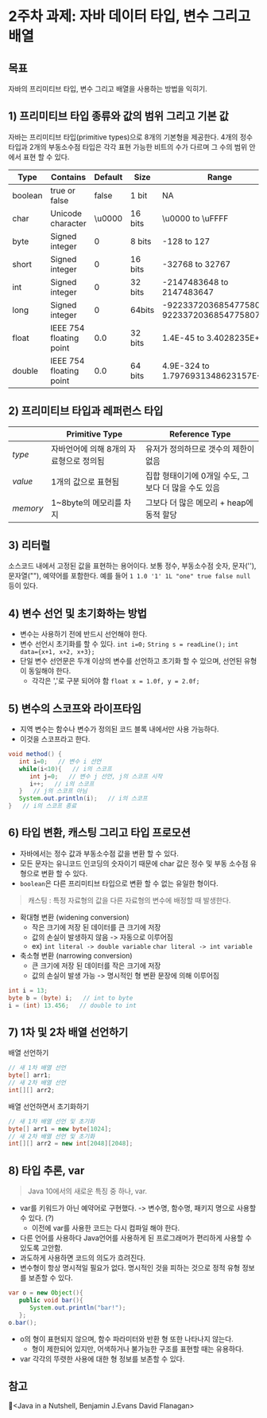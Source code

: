 # 2주차 과제: 자바 데이터 타입, 변수 그리고 배열 #

## 목표 ##
자바의 프리미티브 타입, 변수 그리고 배열을 사용하는 방법을 익히기.



## 1) 프리미티브 타입 종류와 값의 범위 그리고 기본 값 ##
자바는 프리미티브 타입(primitive types)으로 8개의 기본형을 제공한다.
4개의 정수 타입과 2개의 부동소수점 타입은 각각 표현 가능한 비트의 수가 다르며 그 수의 범위 안에서 표현 할 수 있다.

|Type|Contains|Default|Size|Range|
|---|--------|---|---|----------|
|boolean|true or false|false|1 bit|NA|
|char|Unicode character|\u0000|16 bits|\u0000 to \uFFFF|
|byte|Signed integer|0|8 bits|-128 to 127|
|short|Signed integer|0|16 bits|-32768 to 32767|
|int|Signed integer|0|32 bits|-2147483648 to 2147483647|
|long|Signed integer|0|64bits|-9223372036854775808 to 9223372036854775807|
|float|IEEE 754 floating point|0.0|32 bits|1.4E-45 to 3.4028235E+38|
|double|IEEE 754 floating point|0.0|64 bits|4.9E-324 to 1.7976931348623157E+308|


## 2) 프리미티브 타입과 레퍼런스 타입 ##
||Primitive Type|Reference Type| 
|-----|---------------|---------------|
|*type*|자바언어에 의해 8개의 자료형으로 정의됨|유저가 정의하므로 갯수의 제한이 없음|
|*value*|1개의 값으로 표현됨|집합 형태이기에 0개일 수도, 그보다 더 많을 수도 있음|
|*memory*|1~8byte의 메모리를 차지|그보다 더 많은 메모리 + heap에 동적 할당|


## 3) 리터럴 ##
소스코드 내에서 고정된 값을 표현하는 용어이다.
보통 정수, 부동소수점 숫자, 문자(''), 문자열(""), 예약어를 포함한다.
예를 들어 `1 1.0 '1' 1L "one" true false null` 등이 있다. 


## 4) 변수 선언 및 초기화하는 방법 ##
* 변수는 사용하기 전에 반드시 선언해야 한다.
* 변수 선언시 초기화를 할 수 있다. `int i=0;` `String s = readLine();` `int data={x+1, x+2, x+3};`
* 단일 변수 선언문은 두개 이상의 변수를 선언하고 초기화 할 수 있으며, 선언된 유형이 동일해야 한다.
	* 각각은 ','로 구분 되어야 함 `float x = 1.0f, y = 2.0f;`


## 5) 변수의 스코프와 라이프타임 ##
* 지역 변수는 함수나 변수가 정의된 코드 블록 내에서만 사용 가능하다.
* 이것을 스코프라고 한다.
```java
void method() {
   int i=0;   // 변수 i 선언
   while(i<10){   // i의 스코프
      int j=0;   // 변수 j 선언, j의 스코프 시작
      i++;   // i의 스코프
   }   // j의 스코프 아님
   System.out.println(i);   // i의 스코프
}   // i의 스코프 종료
```


## 6) 타입 변환, 캐스팅 그리고 타입 프로모션 ##
* 자바에서는 정수 값과 부동소수점 값을 변환 할 수 있다.
* 모든 문자는 유니코드 인코딩의 숫자이기 때문에 char 값은 정수 및 부동 소수점 유형으로 변환 할 수 있다.
* `boolean`은 다른 프리미티브 타입으로 변환 할 수 없는 유일한 형이다.

> 캐스팅 : 특정 자료형의 값을 다른 자료형의 변수에 배정할 때 발생한다.
* 확대형 변환 (widening conversion)
	* 작은 크기에 저장 된 데이터를 큰 크기에 저장
	* 값의 손실이 발생하지 않음 -> 자동으로 이루어짐
	* ex) `int literal -> double variable` `char literal -> int variable`
* 축소형 변환 (narrowing conversion)
	* 큰 크기에 저장 된 데이터를 작은 크기에 저장
	* 값의 손실이 발생 가능 -> 명시적인 형 변환 문장에 의해 이루어짐
```java
int i = 13;
byte b = (byte) i;   // int to byte
i = (int) 13.456;   // double to int
```


## 7) 1차 및 2차 배열 선언하기 ##

배열 선언하기
```java
// 새 1차 배열 선언
byte[] arr1;
// 새 2차 배열 선언
int[][] arr2;
```

배열 선언하면서 초기화하기

```java
// 새 1차 배열 선언 및 초기화
byte[] arr1 = new byte[1024];
// 새 2차 배열 선언 및 초기화
int[][] arr2 = new int[2048][2048];
```

## 8) 타입 추론, var ##
> Java 10에서의 새로운 특징 중 하나, var.
* var를 키워드가 아닌 예약어로 구현했다. -> 변수명, 함수명, 패키지 명으로 사용할 수 있다. (?)
	* 이전에 var를 사용한 코드는 다시 컴파일 해야 한다.
* 다른 언어를 사용하다 Java언어를 사용하게 된 프로그래머가 편리하게 사용할 수 있도록 고안함.
* 과도하게 사용하면 코드의 의도가 흐려진다.
* 변수형이 항상 명시적일 필요가 없다. 명시적인 것을 피하는 것으로 정적 유형 정보를 보존할 수 있다.
```java
var o = new Object(){
   public void bar(){
      System.out.println("bar!");
   };
o.bar();
```
* o의 형이 표현되지 않으며, 함수 파라미터와 반환 형 또한 나타나지 않는다.
	* 형이 제한되어 있지만, 어색하거나 불가능한 구조를 표현할 때는 유용하다.
* var 각각의 뚜렷한 사용에 대한 형 정보를 보존할 수 있다.



## 참고 ##
<Java in a Nutshell, Benjamin J.Evans David Flanagan>
